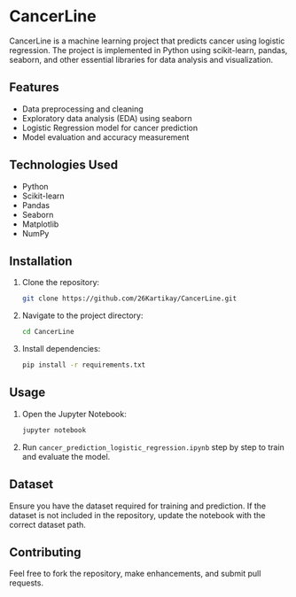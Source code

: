 # CancerLine

CancerLine is a machine learning project that predicts cancer using logistic regression. The project is implemented in Python using scikit-learn, pandas, seaborn, and other essential libraries for data analysis and visualization.

## Features
- Data preprocessing and cleaning
- Exploratory data analysis (EDA) using seaborn
- Logistic Regression model for cancer prediction
- Model evaluation and accuracy measurement

## Technologies Used
- Python
- Scikit-learn
- Pandas
- Seaborn
- Matplotlib
- NumPy

## Installation

1. Clone the repository:
   ```sh
   git clone https://github.com/26Kartikay/CancerLine.git
   ```
2. Navigate to the project directory:
   ```sh
   cd CancerLine
   ```
3. Install dependencies:
   ```sh
   pip install -r requirements.txt
   ```

## Usage

1. Open the Jupyter Notebook:
   ```sh
   jupyter notebook
   ```
2. Run `cancer_prediction_logistic_regression.ipynb` step by step to train and evaluate the model.

## Dataset
Ensure you have the dataset required for training and prediction. If the dataset is not included in the repository, update the notebook with the correct dataset path.

## Contributing
Feel free to fork the repository, make enhancements, and submit pull requests.

